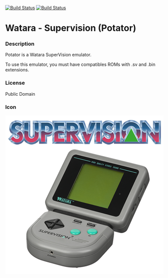 [![Build Status](https://travis-ci.org/kodi-game/game.libretro.potator.svg?branch=master)](https://travis-ci.org/kodi-game/game.libretro.potator)
[![Build Status](https://ci.appveyor.com/api/projects/status/github/kodi-game/game.libretro.potator?svg=true)](https://ci.appveyor.com/project/kodi-game/game-libretro-potator)

# Watara - Supervision (Potator)

### Description
Potator is a Watara SuperVision emulator.

To use this emulator, you must have compatibles ROMs with .sv and .bin extensions.

### License
Public Domain

### Icon

![Icon](game.libretro.potator/resources/icon.png)


